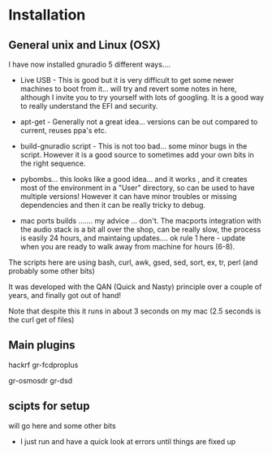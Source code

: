 # Installation

## General unix and Linux (OSX)

I have now installed gnuradio 5 different ways....

* Live USB - This is good but it is very difficult to get some newer machines to boot from it... will try and revert some notes in here, although I invite you to try yourself with lots of googling. It is a good way to really understand the EFI and security.

* apt-get - Generally not a great idea... versions can be out compared to current, reuses ppa's etc.

* build-gnuradio script - This is not too bad... some minor bugs in the script. However it is a good source to sometimes add your own bits in the right sequence.

* pybombs... this looks like a good idea... and it works , and it creates most of the environment in a "User" directory, so can be used to have multiple versions! However it can have minor troubles or missing dependencies and then it can be really tricky to debug.

* mac ports builds ....... my advice ... don't. The macports integration with the audio stack is a bit all over the shop, can be really slow, the process is easily 24 hours, and maintaing updates.... ok rule 1 here - update when you are ready to walk away from machine for hours (6-8).



The scripts here are using bash, curl, awk, gsed, sed, sort, ex, tr, perl (and probably some other bits) 

It was developed with the QAN (Quick and Nasty) principle over a couple of years, and finally got out of hand!

Note that despite this it runs in about 3 seconds on my mac (2.5 seconds is the curl get of files)

## Main plugins

hackrf
gr-fcdproplus

gr-osmosdr
gr-dsd


## scipts for setup

will go here
and some other bits

* I just run and have a quick look at errors until things are fixed up